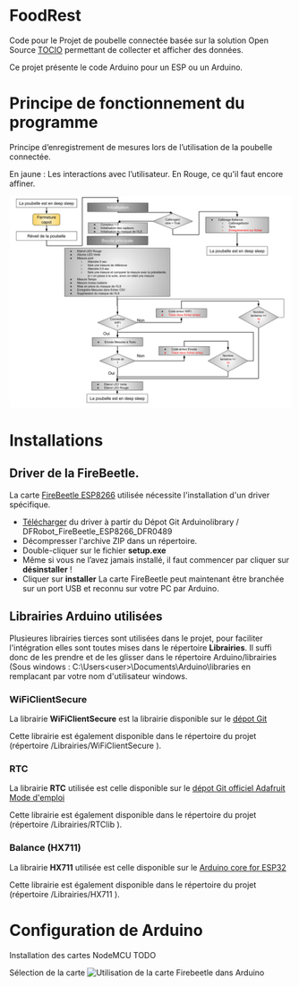 # FoodRest
Code pour le Projet de poubelle connectée basée sur la solution Open Source [TOCIO](https://github.com/UBO-Open-factory/TOCIO-Back-office) permettant de collecter et afficher des données.

Ce projet présente le code Arduino pour un ESP ou un Arduino.

# Principe de fonctionnement du programme
Principe d’enregistrement de mesures lors de l’utilisation de la poubelle connectée.

En jaune : Les interactions avec l’utilisateur.
En Rouge, ce qu'il faut encore affiner.

![Algorythme](./Doc/Algorythme.png?raw=true "Algorythme")

# Installations
## Driver de la FireBeetle.
La carte [FireBeetle ESP8266](https://wiki.dfrobot.com/FireBeetle_ESP8266_IOT_Microcontroller_SKU__DFR0489) utilisée nécessite l'installation d'un driver spécifique.
* [Télécharger](https://github.com/Arduinolibrary/DFRobot_FireBeetle_ESP8266_DFR0489/raw/master/CH340%20Driver.zip) du driver à partir du Dépot Git Arduinolibrary / DFRobot_FireBeetle_ESP8266_DFR0489
* Décompresser l'archive ZIP dans un répertoire.
* Double-cliquer sur le fichier **setup.exe**
* Même si vous ne l’avez jamais installé, il faut commencer par cliquer sur **désinstaller** !
* Cliquer sur **installer**
La carte FireBeetle peut maintenant être branchée sur un port USB et reconnu sur votre PC par Arduino.

## Librairies Arduino utilisées
Plusieures librairies tierces sont utilisées dans le projet, pour faciliter l'intégration elles sont toutes mises 
dans le répertoire **Librairies**. 
Il suffi donc de les prendre et de les glisser dans le répertoire Arduino/librairies 
(Sous windows : C:\Users\<user>\Documents\Arduino\libraries en remplacant <user> par votre nom d'utilisateur windows.

### WiFiClientSecure
La librairie **WiFiClientSecure** est la librairie disponible sur le [dépot Git](https://github.com/espressif/arduino-esp32/tree/master/libraries/WiFiClientSecure)

Cette librairie est également disponible dans le répertoire du projet (répertoire /Librairies/WiFiClientSecure ).

### RTC
La librairie **RTC** utilisée est celle disponible sur le [dépot Git officiel Adafruit](https://github.com/adafruit/RTClib)
[Mode d'emploi](https://learn.adafruit.com/adafruit-pcf8523-real-time-clock?view=all)

Cette librairie est également disponible dans le répertoire du projet (répertoire /Librairies/RTClib ).

### Balance (HX711)
La librairie **HX711** utilisée est celle disponible sur le [Arduino core for ESP32](https://github.com/espressif/arduino-esp32)

Cette librairie est également disponible dans le répertoire du projet (répertoire /Librairies/HX711 ).


# Configuration de Arduino
Installation des cartes NodeMCU TODO

Sélection de la carte 
![Utilisation de la carte Firebeetle dans Arduino](./Doc/Arduino_Conf_NodeMCU?raw=true "Utilisation de la carte Firebeetle dans Arduino")